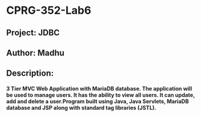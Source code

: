 # CPRG-352-Lab6
## Project: JDBC 
## Author: Madhu
## Description: 
#### 3 Tier MVC Web Application with MariaDB database. The application will be used to manage users. It has the ability to view all users. It can update, add and delete a user.Program built using Java, Java Servlets, MariaDB database and JSP along with standard tag libraries (JSTL).  

